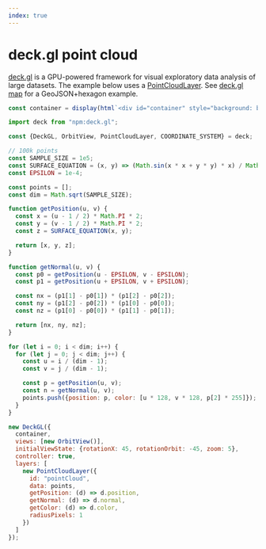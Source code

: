 ```yaml
---
index: true
---
```


# deck.gl point cloud

[deck.gl](https://deck.gl/) is a GPU-powered framework for visual exploratory data analysis of large datasets. The example below uses a [PointCloudLayer](https://deck.gl/gallery/point-cloud-layer). See [deck.gl map](./deck.gl-map) for a GeoJSON+hexagon example.

```js echo
const container = display(html`<div id="container" style="background: black; height: 700px"></div>`);
```

```js echo
import deck from "npm:deck.gl";
```

```js echo
const {DeckGL, OrbitView, PointCloudLayer, COORDINATE_SYSTEM} = deck;

// 100k points
const SAMPLE_SIZE = 1e5;
const SURFACE_EQUATION = (x, y) => (Math.sin(x * x + y * y) * x) / Math.PI;
const EPSILON = 1e-4;

const points = [];
const dim = Math.sqrt(SAMPLE_SIZE);

function getPosition(u, v) {
  const x = (u - 1 / 2) * Math.PI * 2;
  const y = (v - 1 / 2) * Math.PI * 2;
  const z = SURFACE_EQUATION(x, y);

  return [x, y, z];
}

function getNormal(u, v) {
  const p0 = getPosition(u - EPSILON, v - EPSILON);
  const p1 = getPosition(u + EPSILON, v + EPSILON);

  const nx = (p1[1] - p0[1]) * (p1[2] - p0[2]);
  const ny = (p1[2] - p0[2]) * (p1[0] - p0[0]);
  const nz = (p1[0] - p0[0]) * (p1[1] - p0[1]);

  return [nx, ny, nz];
}

for (let i = 0; i < dim; i++) {
  for (let j = 0; j < dim; j++) {
    const u = i / (dim - 1);
    const v = j / (dim - 1);

    const p = getPosition(u, v);
    const n = getNormal(u, v);
    points.push({position: p, color: [u * 128, v * 128, p[2] * 255]});
  }
}

new DeckGL({
  container,
  views: [new OrbitView()],
  initialViewState: {rotationX: 45, rotationOrbit: -45, zoom: 5},
  controller: true,
  layers: [
    new PointCloudLayer({
      id: "pointCloud",
      data: points,
      getPosition: (d) => d.position,
      getNormal: (d) => d.normal,
      getColor: (d) => d.color,
      radiusPixels: 1
    })
  ]
});
```
